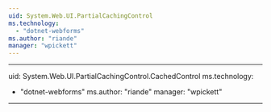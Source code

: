 ```yaml
---
uid: System.Web.UI.PartialCachingControl
ms.technology: 
  - "dotnet-webforms"
ms.author: "riande"
manager: "wpickett"
---
```


---
uid: System.Web.UI.PartialCachingControl.CachedControl
ms.technology: 
  - "dotnet-webforms"
ms.author: "riande"
manager: "wpickett"
---

